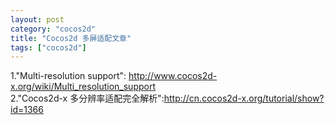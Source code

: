 ```yaml
---
layout: post
category: "cocos2d"
title: "Cocos2d 多屏适配文章"
tags: ["cocos2d"]
---
```

1."Multi-resolution support": <http://www.cocos2d-x.org/wiki/Multi_resolution_support>  
2."Cocos2d-x 多分辨率适配完全解析":<http://cn.cocos2d-x.org/tutorial/show?id=1366>  
